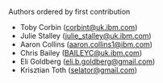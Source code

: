 Authors ordered by first contribution

 - Toby Corbin (corbint@uk.ibm.com)
 - Julie Stalley (julie_stalley@uk.ibm.com)
 - Aaron Collins (aaron.collins1@ibm.com)
 - Chris Bailey (BAILEYC@uk.ibm.com)
 - Eli Goldberg (eli.b.goldberg@gmail.com)
 - Krisztian Toth (selator@gmail.com)
